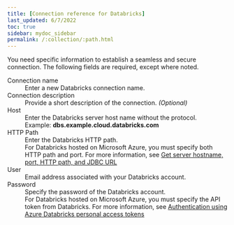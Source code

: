 ```yaml
---
title: [Connection reference for Databricks]
last_updated: 6/7/2022
toc: true
sidebar: mydoc_sidebar
permalink: /:collection/:path.html
---
```

You need specific information to establish a seamless and secure connection. The following fields are required, except where noted.

<dl>
  <dlentry id="connection-name">
    <dt>Connection name</dt>
    <dd>Enter a new Databricks connection name.</dd></dlentry>
  <dlentry id="connection-description">
      <dt>Connection description</dt>
      <dd>Provide a short description of the connection.<i> (Optional)</i></dd></dlentry>
    <dlentry id="host">
      <dt>Host</dt>
      <dd>Enter the Databricks server host name without the protocol.</dd>
      <dd>Example: <b>dbs.example.cloud.databricks.com</b></dd></dlentry>  
    <dlentry id="http-path">
      <dt>HTTP Path</dt>
      <dd>Enter the Databricks HTTP path.</dd></dlentry>
      <dd>For Databricks hosted on Microsoft Azure, you must specify both HTTP path and port. For more information, see <a href="https://docs.microsoft.com/en-us/azure/databricks/integrations/bi/jdbc-odbc-bi#get-server-hostname-port-http-path-and-jdbc-url" target="_blank">Get server hostname, port, HTTP path, and JDBC URL</a></dd></dlentry>  
    <dlentry id="user">
      <dt>User</dt>
      <dd>Email address associated with your Databricks account.</dd></dlentry>
  <dlentry id="password">
      <dt>Password</dt>
      <dd>Specify the password of the Databricks account.</dd></dlentry>
      <dd>For Databricks hosted on Microsoft Azure, you must specify the API token from Databricks. For more information, see <a href="https://docs.microsoft.com/en-us/azure/databricks/dev-tools/api/latest/authentication" target="_blank">Authentication using Azure Databricks personal access tokens</a></dd></dlentry>
</dl>
